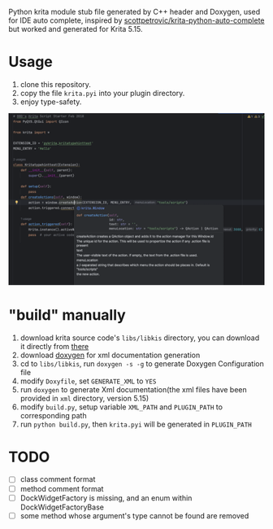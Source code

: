 Python krita module stub file generated by C++ header and Doxygen, used for IDE auto complete, inspired by [scottpetrovic/krita-python-auto-complete](https://github.com/scottpetrovic/krita-python-auto-complete) but worked and generated for Krita 5.15.

# Usage

1. clone this repository.
2. copy the file `krita.pyi` into your plugin directory.
3. enjoy type-safety.

![Alt text](image.png)

# "build" manually

1. download krita source code's `libs/libkis` directory, you can download it directly from [there](https://download-directory.github.io/?url=https%3A%2F%2Fgithub.com%2FKDE%2Fkrita%2Ftree%2Fmaster%2Flibs%2Flibkis)
2. download [doxygen](https://github.com/doxygen/doxygen/actions/workflows/build_cmake.yml) for xml documentation generation
3. cd to `libs/libkis`, run `doxygen -s -g` to generate Doxygen Configuration file
4. modify `Doxyfile`, set `GENERATE_XML` to `YES`
5. run `doxygen` to generate Xml documentation(the xml files have been provided in `xml` directory, version 5.15)
6. modify `build.py`, setup variable `XML_PATH` and `PLUGIN_PATH` to corresponding path
7. run `python build.py`, then `krita.pyi` will be generated in `PLUGIN_PATH`

# TODO

- [ ] class comment format
- [ ] method comment format
- [ ] DockWidgetFactory is missing, and an enum within DockWidgetFactoryBase
- [ ] some method whose argument's type cannot be found are removed
